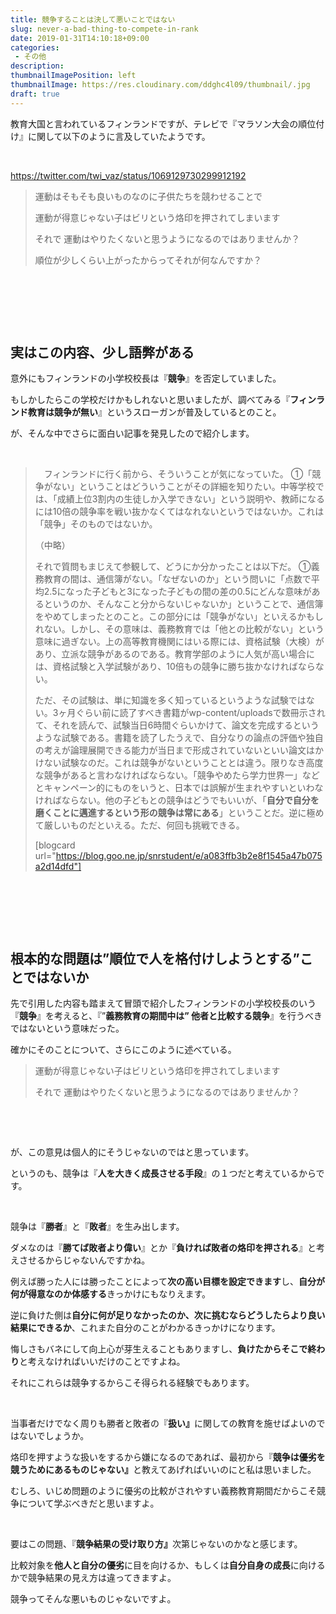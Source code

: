```yaml
---
title: 競争することは決して悪いことではない
slug: never-a-bad-thing-to-compete-in-rank
date: 2019-01-31T14:10:18+09:00
categories: 
 - その他
description: 
thumbnailImagePosition: left
thumbnailImage: https://res.cloudinary.com/ddghc4l09/thumbnail/.jpg
draft: true
---
```


<!--more-->

教育大国と言われているフィンランドですが、テレビで『マラソン大会の順位付け』に関して以下のように言及していたようです。

&nbsp;

https://twitter.com/twi_vaz/status/1069129730299912192
<blockquote>運動はそもそも良いものなのに子供たちを競わせることで

運動が得意じゃない子はビリという烙印を押されてしまいます

それで 運動はやりたくないと思うようになるのではありませんか？

順位が少しくらい上がったからってそれが何なんですか？</blockquote>
&nbsp;

&nbsp;

&nbsp;
<h2>実はこの内容、少し語弊がある</h2>
意外にもフィンランドの小学校校長は『<strong>競争</strong>』を否定していました。

もしかしたらこの学校だけかもしれないと思いましたが、調べてみる『<strong>フィンランド教育は競争が無い</strong>』というスローガンが普及しているとのこと。

が、そんな中でさらに面白い記事を発見したので紹介します。

&nbsp;
<blockquote>　フィンランドに行く前から、そういうことが気になっていた。
①「競争がない」ということはどういうことがその詳細を知りたい。中等学校では、「成績上位3割内の生徒しか入学できない」という説明や、教師になるには10倍の競争率を戦い抜かなくてはなれないというではないか。これは「競争」そのものではないか。

（中略）

それで質問もまじえて参観して、どうにか分かったことは以下だ。
①義務教育の間は、通信簿がない。「なぜないのか」という問いに「点数で平均2.5になった子どもと3になった子どもの間の差の0.5にどんな意味があるというのか、そんなこと分からないじゃないか」ということで、通信簿をやめてしまったとのこと。この部分には「競争がない」といえるかもしれない。しかし、その意味は、義務教育では「他との比較がない」という意味に過ぎない。上の高等教育機関にはいる際には、資格試験（大検）があり、立派な競争があるのである。教育学部のように人気が高い場合には、資格試験と入学試験があり、10倍もの競争に勝ち抜かなければならない。

ただ、その試験は、単に知識を多く知っているというような試験ではない。3ヶ月ぐらい前に読了すべき書籍がwp-content/uploadsで数冊示されて、それを読んで、試験当日6時間ぐらいかけて、論文を完成するというような試験である。書籍を読了したうえで、自分なりの論点の評価や独自の考えが論理展開できる能力が当日まで形成されていないといい論文はかけない試験なのだ。これは競争がないということとは違う。限りなき高度な競争があると言わなければならない。「競争やめたら学力世界一」などとキャンペーン的にものをいうと、日本では誤解が生まれやすいといわなければならない。他の子どもとの競争はどうでもいいが、「<strong>自分で自分を磨くことに邁進するという形の競争は常にある</strong>」ということだ。逆に極めて厳しいものだといえる。ただ、何回も挑戦できる。

[blogcard url="https://blog.goo.ne.jp/snrstudent/e/a083ffb3b2e8f1545a47b075a2d14dfd"]</blockquote>
&nbsp;

&nbsp;

&nbsp;
<h2>根本的な問題は”順位で人を格付けしようとする”ことではないか</h2>
先で引用した内容も踏まえて冒頭で紹介したフィンランドの小学校校長のいう『<strong>競争</strong>』を考えると、『”<strong>義務教育の期間中は” 他者と比較する競争</strong>』を行うべきではないという意味だった。

確かにそのことについて、さらにこのように述べている。
<blockquote>運動が得意じゃない子はビリという烙印を押されてしまいます

それで 運動はやりたくないと思うようになるのではありませんか？</blockquote>
&nbsp;

&nbsp;

が、この意見は個人的にそうじゃないのではと思っています。

というのも、競争は『<strong>人を大きく成長させる手段</strong>』の１つだと考えているからです。

&nbsp;

競争は『<strong>勝者</strong>』と『<strong>敗者</strong>』を生み出します。

ダメなのは『<strong>勝てば敗者より偉い</strong>』とか『<strong>負ければ敗者の烙印を押される</strong>』と考えさせるからじゃないんですかね。

例えば勝った人には勝ったことによって<strong>次の高い目標を設定できます</strong>し、<strong>自分が何が得意なのか体感する</strong>きっかけにもなりえます。

逆に負けた側は<strong>自分に何が足りなかったのか、次に挑むならどうしたらより良い結果にできるか</strong>、これまた自分のことがわかるきっかけになります。

悔しさもバネにして向上心が芽生えることもありますし、<strong>負けたからそこで終わり</strong>と考えなければいいだけのことですよね。

それにこれらは競争するからこそ得られる経験でもあります。

&nbsp;

当事者だけでなく周りも勝者と敗者の『<strong>扱い』</strong>に関しての教育を施せばよいのではないでしょうか。

烙印を押すような扱いをするから嫌になるのであれば、最初から『<strong>競争は優劣を競うためにあるものじゃない』</strong>と教えてあげればいいのにと私は思いました。

むしろ、いじめ問題のように優劣の比較がされやすい義務教育期間だからこそ競争について学ぶべきだと思いますよ。

&nbsp;

要はこの問題、『<strong>競争結果の受け取り方』</strong>次第じゃないのかなと感じます。

比較対象を<strong>他人と自分の優劣</strong>に目を向けるか、もしくは<strong>自分自身の成長</strong>に向けるかで競争結果の見え方は違ってきますよ。

競争ってそんな悪いものじゃないですよ。
